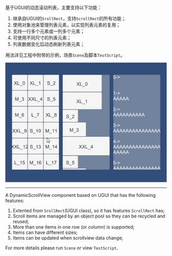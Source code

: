 基于UGUI的动态滚动列表，主要支持以下功能：

1. 继承自UGUI的`SrollRect`，支持`ScrollRect`的所有功能；
2. 使用对象池来管理列表元素，以实现列表元素的复用；
3. 支持一行多个元素或一列多个元素；
4. 可使用不同尺寸的列表元素；
5. 列表数据变化后动态刷新列表元素；

用法详见工程中附带的示例，场景`Scene`及脚本`TestScript`。

![test.gif](test.gif)


---



A DynamicScrollView component based on UGUI that has the following features:

1. Extented from `SrollRect`(UGUI class), so it has features `ScrollRect` has;
2. Scroll items are managed by an object pool so they can be recycled and reused;
3. More than one items in one row (or column) is supported;
4. Items can have different sizes;
5. Items can be updated when scrollview data change;

For more details please run `Scene` or view `TestScript`.